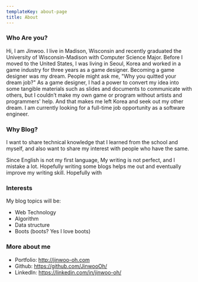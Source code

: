 ```yaml
---
templateKey: about-page
title: About
---
```

### Who Are you?

Hi, I am Jinwoo. I live in Madison, Wisconsin and recently graduated the University of Wisconsin-Madison with Computer Science Major. Before I moved to the United States, I was living in Seoul, Korea and worked in a game industry for three years as a game designer. Becoming a game designer was my dream. People might ask me, "Why you quitted your dream job?" As a game designer, I had a power to convert my idea into some tangible materials such as slides and documents to communicate with others, but I couldn’t make my own game or program without artists and programmers' help. And that makes me left Korea and seek out my other dream. I am currently looking for a full-time job opportunity as a software engineer. 

### Why Blog? 

I want to share technical knowledge that I learned from the school and myself, and also want to share my interest with people who have the same. 

Since English is not my first language, My writing is not perfect, and I mistake a lot. Hopefully writing some blogs helps me out and eventually improve my writing skill. Hopefully with 

### Interests

My blog topics will be: 

* Web Technology
* Algorithm 
* Data structure
* Boots (boots? Yes I love boots)

### More about me

* Portfolio: <http://jinwoo-oh.com>
* Github: <https://github.com/JinwooOh/>
* LinkedIn: <https://linkedin.com/in/jinwoo-oh/>
